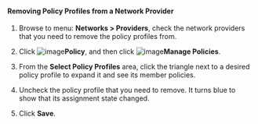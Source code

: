 #### Removing Policy Profiles from a Network Provider

1. Browse to menu: **Networks > Providers**, check the network providers that you need to remove the policy profiles from.

2. Click ![image](../images/1941.png)**Policy**, and then click ![image](../images/1851.png)**Manage Policies**.

3. From the **Select Policy Profiles** area, click the triangle next to a desired policy profile to expand it and see its member policies.

4. Uncheck the policy profile that you need to remove. It turns blue to show that its assignment state changed.

5. Click **Save**.
